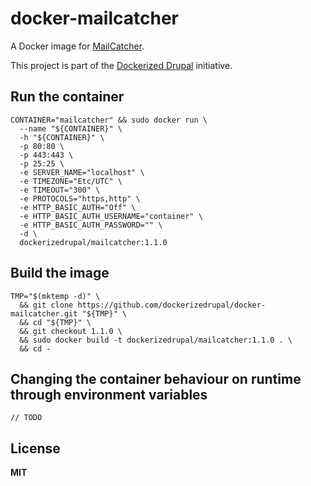 # docker-mailcatcher

A Docker image for [MailCatcher](http://mailcatcher.me/).

This project is part of the [Dockerized Drupal](https://dockerizedrupal.com/) initiative.

## Run the container

    CONTAINER="mailcatcher" && sudo docker run \
      --name "${CONTAINER}" \
      -h "${CONTAINER}" \
      -p 80:80 \
      -p 443:443 \
      -p 25:25 \
      -e SERVER_NAME="localhost" \
      -e TIMEZONE="Etc/UTC" \
      -e TIMEOUT="300" \
      -e PROTOCOLS="https,http" \
      -e HTTP_BASIC_AUTH="Off" \
      -e HTTP_BASIC_AUTH_USERNAME="container" \
      -e HTTP_BASIC_AUTH_PASSWORD="" \
      -d \
      dockerizedrupal/mailcatcher:1.1.0

## Build the image

    TMP="$(mktemp -d)" \
      && git clone https://github.com/dockerizedrupal/docker-mailcatcher.git "${TMP}" \
      && cd "${TMP}" \
      && git checkout 1.1.0 \
      && sudo docker build -t dockerizedrupal/mailcatcher:1.1.0 . \
      && cd -

## Changing the container behaviour on runtime through environment variables

    // TODO

## License

**MIT**
